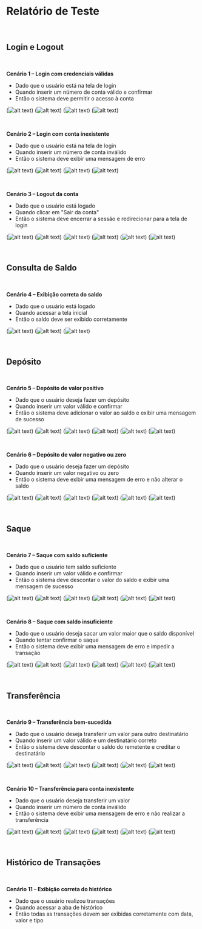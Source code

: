 # Relatório de Teste
<br/>

##  Login e Logout
<br/>

**Cenário 1 – Login com credenciais válidas**
<br/>

* Dado que o usuário está na tela de login
* Quando inserir um número de conta válido e confirmar
* Então o sistema deve permitir o acesso à conta

(![alt text](<../assets/cenario 1.png>))
(![alt text](<../assets/cenario 1 2.png>))
(![alt text](<../assets/cenario1 mariana.png>))
(![alt text](<../assets/cenario pedro.png>))



<br/>

**Cenário 2 – Login com conta inexistente**
<br/>

* Dado que o usuário está na tela de login
* Quando inserir um número de conta inválido
* Então o sistema deve exibir uma mensagem de erro

(![alt text](<../assets/cenario 1.png>))
(![alt text](<../assets/cenario 1 2.png>))
(![alt text](<../assets/cenario1 mariana.png>))
(![alt text](<../assets/cenario pedro.png>))


<br/>

**Cenário 3 – Logout da conta**
<br/>

* Dado que o usuário está logado
* Quando clicar em "Sair da conta"
* Então o sistema deve encerrar a sessão e redirecionar para a tela de login


(![alt text](<../assets/cenario 1 2.png>))
(![alt text](<../assets/cenario 1.png>))
(![alt text](<../assets/cenario1 mariana.png>))
(![alt text](<../assets/cenario 1.png>))
(![alt text](<../assets/cenario pedro.png>))
(![alt text](<../assets/cenario 1.png>))

<br/>


## Consulta de Saldo
<br/>

**Cenário 4 – Exibição correta do saldo**
<br/>

* Dado que o usuário está logado
* Quando acessar a tela inicial
* Então o saldo deve ser exibido corretamente

(![alt text](<../assets/cenario 1 2.png>))
(![alt text](<../assets/cenario1 mariana.png>))
(![alt text](<../assets/cenario pedro.png>))

<br/>


## Depósito
<br/>

**Cenário 5 – Depósito de valor positivo**
<br/>

* Dado que o usuário deseja fazer um depósito
* Quando inserir um valor válido e confirmar
* Então o sistema deve adicionar o valor ao saldo e exibir uma mensagem de sucesso

(![alt text](<../assets/joao silva deposito 1.png>))
(![alt text](<../assets/joao deposito 2.png>))
(![alt text](<../assets/mariana deposito.png>))
(![alt text](<../assets/mariana deposito 2.png>))
(![alt text](<../assets/pedro deposito.png>))
(![alt text](<../assets/pedro deposito 2.png>))

<br/>

**Cenário 6 – Depósito de valor negativo ou zero**
<br/>

* Dado que o usuário deseja fazer um depósito
* Quando inserir um valor negativo ou zero
* Então o sistema deve exibir uma mensagem de erro e não alterar o saldo

(![alt text](<../assets/joao deposito negativo.png>))
(![alt text](<../assets/joao deposito negativo 2.png>))
(![alt text](<../assets/mariana deposito negativo.png>))
(![alt text](<../assets/mariana deposito negativo 2.png>))
(![alt text](<../assets/pedro deposito negativo.png>))
(![alt text](<../assets/pedro deposito negativo 2.png>))


<br/>


## Saque
<br/>

**Cenário 7 – Saque com saldo suficiente**
<br/>

* Dado que o usuário tem saldo suficiente
* Quando inserir um valor válido e confirmar
* Então o sistema deve descontar o valor do saldo e exibir uma mensagem de sucesso

(![alt text](<../assets/joao saque.png>))
(![alt text](<../assets/joao saque 2.png>))
(![alt text](<../assets/mariana saque.png>))
(![alt text](<../assets/mariana saque 2.png>))
(![alt text](<../assets/pedro saque.png>))
(![alt text](<../assets/pedro saque 2.png>))

<br/>

**Cenário 8 – Saque com saldo insuficiente**
<br/>

* Dado que o usuário deseja sacar um valor maior que o saldo disponível
* Quando tentar confirmar o saque
* Então o sistema deve exibir uma mensagem de erro e impedir a transação

(![alt text](<../assets/joao saque negativo.png>))
(![alt text](<../assets/joao saque negativo 2.png>))
(![alt text](<../assets/mariana saque negativo.png>))
(![alt text](<../assets/mariana saque negativo 2.png>))
(![alt text](<../assets/pedro saque negativo.png>))
(![alt text](<../assets/pedro saque negativo 2.png>))

<br/>


## Transferência
<br/>

**Cenário 9 – Transferência bem-sucedida**
<br/>

* Dado que o usuário deseja transferir um valor para outro destinatário
* Quando inserir um valor válido e um destinatário correto
* Então o sistema deve descontar o saldo do remetente e creditar o destinatário

(![alt text](<../assets/joao transferencia.png>))
(![alt text](<../assets/joao transferencia 2.png>))
(![alt text](<../assets/mariana transferencia.png>))
(![alt text](<../assets/mariana transferencia 2.png>))
(![alt text](<../assets/pedro transferencia.png>))
(![alt text](<../assets/pedro transferencia 2.png>))

<br/>

**Cenário 10 – Transferência para conta inexistente**
<br/>

* Dado que o usuário deseja transferir um valor
* Quando inserir um número de conta inválido
* Então o sistema deve exibir uma mensagem de erro e não realizar a transferência

(![alt text](<../assets/joao conta inexistente.png>))
(![alt text](<../assets/joao conta inexistente 2.png>))
(![alt text](<../assets/maria conta inexistente.png>))
(![alt text](<../assets/mariana conta inexistente 2.png>))
(![alt text](<../assets/pedro inexistente.png>))
(![alt text](<../assets/pedro inexistente 2.png>))

<br/>


## Histórico de Transações
<br/>

**Cenário 11 – Exibição correta do histórico**
<br/>

* Dado que o usuário realizou transações
* Quando acessar a aba de histórico
* Então todas as transações devem ser exibidas corretamente com data, valor e tipo



[def]: ssets